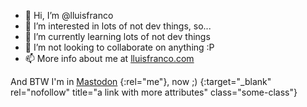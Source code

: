 - 👋 Hi, I’m @lluisfranco
- 👀 I’m interested in lots of not dev things, so...
- 🌱 I’m currently learning lots of not dev things
- 💞️ I’m not looking to collaborate on anything :P
- 📫 More info about me at [lluisfranco.com](https://lluisfranco.com)

And BTW I'm in [Mastodon](https://mastodon.social/@lluisfranco) {:rel="me"}, now ;)
{:target="_blank" rel="nofollow" title="a link with more attributes" class="some-class"}
<!---
lluisfranco/lluisfranco is a ✨ special ✨ repository because its `README.md` (this file) appears on your GitHub profile.
You can click the Preview link to take a look at your changes.
--->

